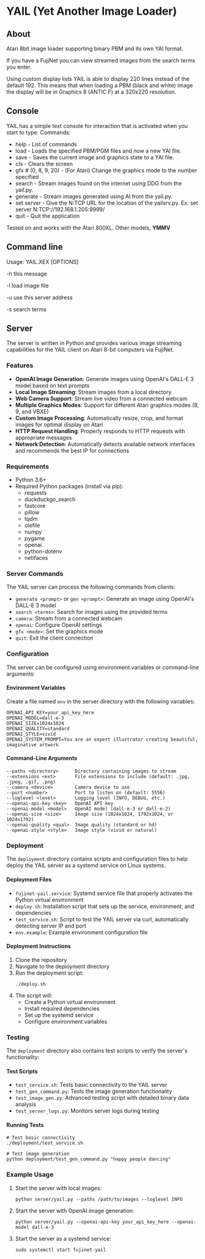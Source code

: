 # YAIL (Yet Another Image Loader)

## About ##
Atari 8bit image loader supporting binary PBM and its own YAI format.

If you have a FujiNet you can view streamed images from the search terms you enter.

Using custom display lists YAIL is able to display 220 lines instead of the default 192. This means that when loading a PBM (black and white) image the display will be in Graphics 8 (ANTIC F) at a 320x220 resolution.

## Console ##
YAIL has a simple text console for interaction that is activated when you start to type.
Commands:

  - help                  - List of commands
  - load <filename>       - Loads the specified PBM/PGM files and now a new YAI file.
  - save <filename>       - Saves the current image and graphics state to a YAI file.
  - cls                   - Clears the screen
  - gfx #  (0, 8, 9, 20)  - (For Atari) Change the graphics mode to the number specified
  - search <terms>        - Stream images found on the internet using DDG from the yail.py.
  - generate <terms>      - Stream images generated using AI from the yail.py.
  - set server <url>      - Give the N:TCP URL for the location of the yailsrv.py.
                             Ex: set server N:TCP://192.168.1.205:9999/
  - quit              - Quit the application

Tested on and works with the Atari 800XL.  Other models, **YMMV**

## Command line ##
Usage: YAIL.XEX [OPTIONS]

  -h this message
  
  -l <filename> load image file
  
  -u <url> use this server address
  
  -s <tokens> search terms

## Server ##
The server is written in Python and provides various image streaming capabilities for the YAIL client on Atari 8-bit computers via FujiNet.

### Features ###
- **OpenAI Image Generation**: Generate images using OpenAI's DALL-E 3 model based on text prompts
- **Local Image Streaming**: Stream images from a local directory
- **Web Camera Support**: Stream live video from a connected webcam
- **Multiple Graphics Modes**: Support for different Atari graphics modes (8, 9, and VBXE)
- **Custom Image Processing**: Automatically resize, crop, and format images for optimal display on Atari
- **HTTP Request Handling**: Properly responds to HTTP requests with appropriate messages
- **Network Detection**: Automatically detects available network interfaces and recommends the best IP for connections

### Requirements ###
- Python 3.6+
- Required Python packages (install via pip):
  - requests
  - duckduckgo_search
  - fastcore
  - pillow
  - tqdm
  - olefile
  - numpy
  - pygame
  - openai
  - python-dotenv
  - netifaces

### Server Commands ###
The YAIL server can process the following commands from clients:
- `generate <prompt>` or `gen <prompt>`: Generate an image using OpenAI's DALL-E 3 model
- `search <terms>`: Search for images using the provided terms
- `camera`: Stream from a connected webcam
- `openai`: Configure OpenAI settings
- `gfx <mode>`: Set the graphics mode
- `quit`: Exit the client connection

### Configuration ###
The server can be configured using environment variables or command-line arguments:

#### Environment Variables
Create a file named `env` in the server directory with the following variables:
```
OPENAI_API_KEY=your_api_key_here
OPENAI_MODEL=dall-e-3
OPENAI_SIZE=1024x1024
OPENAI_QUALITY=standard
OPENAI_STYLE=vivid
OPENAI_SYSTEM_PROMPT=You are an expert illustrator creating beautiful, imaginative artwork
```

#### Command-Line Arguments
```
--paths <directory>      Directory containing images to stream
--extensions <ext>       File extensions to include (default: .jpg, .jpeg, .gif, .png)
--camera <device>        Camera device to use
--port <number>          Port to listen on (default: 5556)
--loglevel <level>       Logging level (INFO, DEBUG, etc.)
--openai-api-key <key>   OpenAI API key
--openai-model <model>   OpenAI model (dall-e-3 or dall-e-2)
--openai-size <size>     Image size (1024x1024, 1792x1024, or 1024x1792)
--openai-quality <qual>  Image quality (standard or hd)
--openai-style <style>   Image style (vivid or natural)
```

### Deployment ###
The `deployment` directory contains scripts and configuration files to help deploy the YAIL server as a systemd service on Linux systems.

#### Deployment Files
- `fujinet-yail.service`: Systemd service file that properly activates the Python virtual environment
- `deploy.sh`: Installation script that sets up the service, environment, and dependencies
- `test_service.sh`: Script to test the YAIL server via curl, automatically detecting server IP and port
- `env.example`: Example environment configuration file

#### Deployment Instructions
1. Clone the repository
2. Navigate to the deployment directory
3. Run the deployment script:
   ```
   ./deploy.sh
   ```
4. The script will:
   - Create a Python virtual environment
   - Install required dependencies
   - Set up the systemd service
   - Configure environment variables

### Testing ###
The `deployment` directory also contains test scripts to verify the server's functionality:

#### Test Scripts
- `test_service.sh`: Tests basic connectivity to the YAIL server
- `test_gen_command.py`: Tests the image generation functionality
- `test_image_gen.py`: Advanced testing script with detailed binary data analysis
- `test_server_logs.py`: Monitors server logs during testing

#### Running Tests
```
# Test basic connectivity
./deployment/test_service.sh

# Test image generation
python deployment/test_gen_command.py "happy people dancing"
```

### Example Usage ###
1. Start the server with local images:
   ```
   python server/yail.py --paths /path/to/images --loglevel INFO
   ```

2. Start the server with OpenAI image generation:
   ```
   python server/yail.py --openai-api-key your_api_key_here --openai-model dall-e-3
   ```

3. Start the server as a systemd service:
   ```
   sudo systemctl start fujinet-yail
   ```

